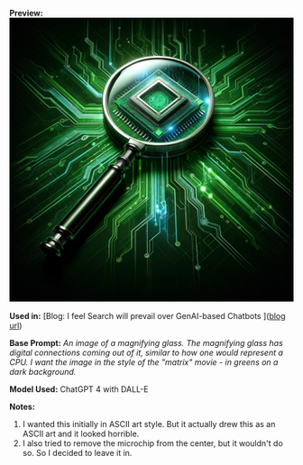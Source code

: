 **Preview:**
![Digital Search](digital_search.jpg)

**Used in:**
[Blog: I feel Search will prevail over GenAI-based Chatbots
]([blog url](https://blog.prashu.com/i-feel-search-will-prevail-over-genai-based-chatbots-3de8babbfaa3))

**Base Prompt:**
_An image of a magnifying glass. The magnifying glass has digital connections coming out of it, similar to how one would represent a CPU. I want the image in the style of the "matrix" movie - in greens on a dark background._

**Model Used:** ChatGPT 4 with DALL-E

**Notes:**
1. I wanted this initially in ASCII art style. But it actually drew this as an ASCII art and it looked horrible. 
2. I also tried to remove the microchip from the center, but it wouldn't do so. So I decided to leave it in.
